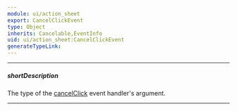 ```yaml
---
module: ui/action_sheet
export: CancelClickEvent
type: Object
inherits: Cancelable,EventInfo
uid: ui/action_sheet:CancelClickEvent
generateTypeLink: 
---
```

---
##### shortDescription
The type of the [cancelClick]({basewidgetpath}/Events/#cancelClick) event handler's argument.

---
<!-- Description goes here -->